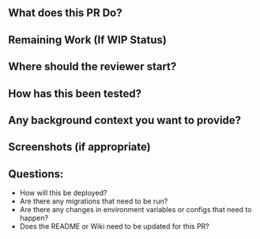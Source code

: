 ## What does this PR Do? 

## Remaining Work (If WIP Status)

## Where should the reviewer start? 

## How has this been tested? 

## Any background context you want to provide? 

## Screenshots (if appropriate) 

## Questions: 
- How will this be deployed? 
- Are there any migrations that need to be run? 
- Are there any changes in environment variables or configs that need to happen? 
- Does the README or Wiki need to be updated for this PR? 
